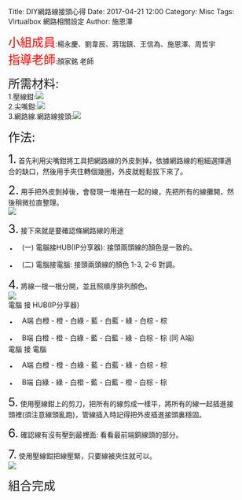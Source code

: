Title: DIY網路線接頭心得
Date: 2017-04-21 12:00
Category: Misc
Tags: Virtualbox 網路相關設定
Author: 施恩澤



<!-- PELICAN_END_SUMMARY -->
<font size="5"><font color="ff0000">小組成員</font></font>:楊永慶、劉韋辰、蔣瑞鎮、王信為、施恩澤、周哲宇    
<font size="5"><font color="ff0000">指導老師</font></font>:顏家銘 老師
           

<font size="5">所需材料:</font><br>
1.壓線鉗:<img src="http://img.pcstore.com.tw/~prod/M09490449_big.jpg  "><br>2.尖嘴鉗:<img src="http://www.twwiki.com/uploads/wiki/fe/6a/512173_0.jpg  "><br>3.網路線.網路線接頭:<img src="http://3.bp.blogspot.com/_yZIGQBcuGAA/R7wv-GNcj1I/AAAAAAAACIE/tmmau4pdMXk/s500/rj45.jpg  ">



<font size="5">作法:</font>


<font size="5">1.</font>	首先利用尖嘴鉗將工具把網路線的外皮剝掉，依據網路線的粗細選擇適<br>合的缺口，然後用手夾住轉個幾圈，外皮就輕鬆拔下來了。

<font size="5">2.</font>	用手把外皮剝掉後，會發現一堆捲在一起的線，先把所有的線攤開，然<br>後稍微拉直整理。<br><img src="http://pic.pimg.tw/seal656/1382618735-1286083613.jpg  ">

<font size="5">3.</font>	接下來就是要確認條網路線的用途<br>
<font size="5">．</font>	(一) 電腦接HUB(IP分享器): 接頭兩頭線的顏色是一致的。<br>
<font size="5">．</font>	(二) 電腦接電腦: 接頭兩頭線的顏色 1-3, 2-6 對調。<br>

<font size="5">4.</font>	將線一根一根分開，並且照順序排列顏色。<br><img src="http://pic.pimg.tw/seal656/1382618735-701283301.jpg  "><br>
電腦 接 HUB(IP分享器)<br>
<font size="5">．</font>	A端 白橙 - 橙 - 白綠 - 藍 - 白藍 - 綠 - 白棕 - 棕<br>
<font size="5">．</font>	B端 白橙 - 橙 - 白綠 - 藍 - 白藍 - 綠 - 白棕 - 棕 (同 A端)<br>
電腦 接 電腦<br>
<font size="5">．</font>	A端 白橙 - 橙 - 白綠 - 藍 - 白藍 - 綠 - 白棕 - 棕<br>
<font size="5">．</font>	B端 白綠 - 綠 - 白橙 - 藍 - 白藍 - 橙 - 白棕 - 棕<br>

<font size="5">5.</font>	使用壓線鉗上的剪刀，把所有的線剪成一樣平，將所有的線一起插進接<br>頭裡(須注意線頭亂跑)，管線插入時記得把外皮插進接頭裏穩固。

<font size="5">6.</font>	確認線有沒有壓到最裡面: 看看最前端銅線頭的部分。

<font size="5">7.</font>	使用壓線鉗把線壓緊，只要線被夾住就可以。<br><img src="http://2.bp.blogspot.com/-l2e8id9Td00/VZKtmq4OOGI/AAAAAAAAAZQ/IqEA8TR_1Bw/w1200-h630-p-k-nu/EthernetCableBlue2.jpg  ">



<font size="5">組合完成</font>